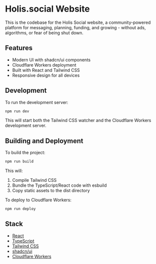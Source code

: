 # Holis.social Website

This is the codebase for the Holis Social website, a community-powered platform for messaging, planning, funding, and growing - without ads, algorithms, or fear of being shut down.

## Features

- Modern UI with shadcn/ui components
- Cloudflare Workers deployment 
- Built with React and Tailwind CSS
- Responsive design for all devices

## Development

To run the development server:

```bash
npm run dev
```

This will start both the Tailwind CSS watcher and the Cloudflare Workers development server.

## Building and Deployment

To build the project:

```bash
npm run build
```

This will:
1. Compile Tailwind CSS
2. Bundle the TypeScript/React code with esbuild
3. Copy static assets to the dist directory

To deploy to Cloudflare Workers:

```bash
npm run deploy
```

## Stack

- [React](https://reactjs.org/)
- [TypeScript](https://www.typescriptlang.org/)
- [Tailwind CSS](https://tailwindcss.com/)
- [shadcn/ui](https://ui.shadcn.com/)
- [Cloudflare Workers](https://workers.cloudflare.com/)